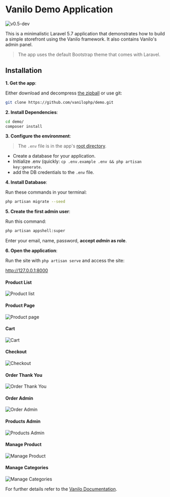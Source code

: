 # Vanilo Demo Application

![v0.5-dev](https://img.shields.io/badge/version-0.5--dev-orange.svg?style=flat-square)

This is a minimalistic Laravel 5.7 application that demonstrates how to build a simple storefront
using the Vanilo framework. It also contains Vanilo's admin panel.

> The app uses the default Bootstrap theme that comes with Laravel.

## Installation

**1. Get the app**:

Either download and decompress [the zipball](https://github.com/vanilophp/demo/archive/master.zip)
or use git:

```bash
git clone https://github.com/vanilophp/demo.git
```

**2. Install Dependencies**:

```bash
cd demo/
composer install
```

**3. Configure the environment**:

> The `.env` file is in the app's [root directory](https://laravel.com/docs/5.7/configuration#environment-configuration).

- Create a database for your application.
- Initialize .env (quickly: `cp .env.example .env && php artisan key:generate`.
- add the DB credentials to the `.env` file.

**4. Install Database**:

Run these commands in your terminal:

```bash
php artisan migrate --seed
```
**5. Create the first admin user**:

Run this command:

```bash
php artisan appshell:super
```
Enter your email, name, password, **accept _admin_ as role**.

**6. Open the application**:

Run the site with `php artisan serve` and access the site:

http://127.0.0.1:8000

#### Product List

![Product list](docs/ss04_01.png)

#### Product Page

![Product page](docs/ss04_02.png)

#### Cart

![Cart](docs/ss04_03.png)

#### Checkout

![Checkout](docs/ss04_04.png)

#### Order Thank You

![Order Thank You](docs/ss04_05.png)

#### Order Admin

![Order Admin](docs/ss04_06.png)

#### Products Admin

![Products Admin](docs/ss04_07.png)

#### Manage Product

![Manage Product](docs/ss04_08.png)

#### Manage Categories

![Manage Categories](docs/ss04_09.png)


For further details refer to the [Vanilo Documentation](https://vanilo.io/docs/).
